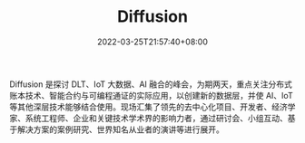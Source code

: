 ﻿---
weight: 
title: "Diffusion"
description: "Diffusion 是探讨 DLT、IoT 大数据、AI 融合的峰会，为期两天，重点关注分布式账本技术、智能合约与可编程通证的实际应用，以创建新的数据层，并使 AI、IoT等其他深层技术能够结合..."
date: 2022-03-25T21:57:40+08:00
lastmod: 2022-03-25T16:45:40+08:00
draft: false
authors: ["Metabd"]
featuredImage: "diffusion.png"
link: ""
tags: ["元宇宙社区","Diffusion"]
categories: ["navigation"]
navigation: ["元宇宙社区"]
lightgallery: true
toc: true
pinned: false
recommend: false
recommend1: false
---
Diffusion 是探讨 DLT、IoT 大数据、AI 融合的峰会，为期两天，重点关注分布式账本技术、智能合约与可编程通证的实际应用，以创建新的数据层，并使 AI、IoT等其他深层技术能够结合使用。现场汇集了领先的去中心化项目、开发者、经济学家、系统工程师、企业和关键技术学术界的影响力者，通过研讨会、小组互动、基于解决方案的案例研究、世界知名从业者的演讲等进行展开。
